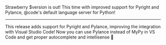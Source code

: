 Strawberry $version is out! This time with improved support for Pyright and
Pylance, @code's default language server for Python!

---

This release adds support for Pyright and Pylance, improving the integration
with Visual Studio Code! Now you can use Pylance instead of MyPy in VS Code and
get proper autocomplete and intellisense 🎉
